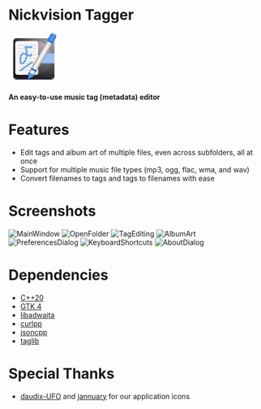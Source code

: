 # Nickvision Tagger
<img src="src/resources/org.nickvision.tagger.svg" width="100" height="100"/>

**An easy-to-use music tag (metadata) editor**

# Features
- Edit tags and album art of multiple files, even across subfolders, all at once
- Support for multiple music file types (mp3, ogg, flac, wma, and wav)
- Convert filenames to tags and tags to filenames with ease

# Screenshots
![MainWindow](https://user-images.githubusercontent.com/17648453/190164690-a20bac35-e5f9-4671-b9a5-457e25ab645a.png)
![OpenFolder](https://user-images.githubusercontent.com/17648453/191148587-aae0226b-95e2-4082-9274-a46ba981631a.png)
![TagEditing](https://user-images.githubusercontent.com/17648453/191411990-2fa0ebdb-ff16-4f37-88cd-720a8ad8f297.png)
![AlbumArt](https://user-images.githubusercontent.com/17648453/191515192-a01814eb-46a3-441f-9130-950d6c026ea0.png)
![PreferencesDialog](https://user-images.githubusercontent.com/17648453/190164715-7bd09f81-7747-40bf-902b-ffcf7353bbd2.png)
![KeyboardShortcuts](https://user-images.githubusercontent.com/17648453/191412002-b3d14eb4-13ec-45ea-a364-ea56404fbf5c.png)
![AboutDialog](https://user-images.githubusercontent.com/17648453/190164747-22f029fd-239f-4665-b5c7-f5c72fcfb79f.png)

# Dependencies
- [C++20](https://en.cppreference.com/w/cpp/20)
- [GTK 4](https://www.gtk.org/)
- [libadwaita](https://gnome.pages.gitlab.gnome.org/libadwaita/)
- [curlpp](http://www.curlpp.org/)
- [jsoncpp](https://github.com/open-source-parsers/jsoncpp)
- [taglib](https://taglib.org/)

# Special Thanks
- [daudix-UFO](https://github.com/daudix-UFO) and [jannuary](https://github.com/jannuary) for our application icons

